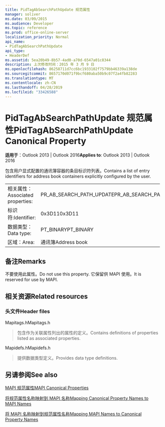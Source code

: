 ```yaml
---
title: PidTagAbSearchPathUpdate 规范属性
manager: soliver
ms.date: 03/09/2015
ms.audience: Developer
ms.topic: reference
ms.prod: office-online-server
localization_priority: Normal
api_name:
- PidTagAbSearchPathUpdate
api_type:
- HeaderDef
ms.assetid: 5ea20b49-8b57-4ad0-a70d-6547a01c8344
description: 上次修改时间：2015 年 3 月 9 日
ms.openlocfilehash: 86258711d7cc6bc1933102f7579bb46339a138de
ms.sourcegitcommit: 8657170d071f9bcf680aba50b9c07f2a4fb82283
ms.translationtype: MT
ms.contentlocale: zh-CN
ms.lasthandoff: 04/28/2019
ms.locfileid: "33426588"
---
```

# <a name="pidtagabsearchpathupdate-canonical-property"></a><span data-ttu-id="bb06d-103">PidTagAbSearchPathUpdate 规范属性</span><span class="sxs-lookup"><span data-stu-id="bb06d-103">PidTagAbSearchPathUpdate Canonical Property</span></span>

  
  
<span data-ttu-id="bb06d-104">**适用于**：Outlook 2013 | Outlook 2016</span><span class="sxs-lookup"><span data-stu-id="bb06d-104">**Applies to**: Outlook 2013 | Outlook 2016</span></span> 
  
<span data-ttu-id="bb06d-105">包含用户显式配置的通讯簿容器的条目标识符列表。</span><span class="sxs-lookup"><span data-stu-id="bb06d-105">Contains a list of entry identifiers for address book containers explicitly configured by the user.</span></span> 
  
|||
|:-----|:-----|
|<span data-ttu-id="bb06d-106">相关属性：</span><span class="sxs-lookup"><span data-stu-id="bb06d-106">Associated properties:</span></span>  <br/> |<span data-ttu-id="bb06d-107">PR_AB_SEARCH_PATH_UPDATE</span><span class="sxs-lookup"><span data-stu-id="bb06d-107">PR_AB_SEARCH_PATH_UPDATE</span></span>  <br/> |
|<span data-ttu-id="bb06d-108">标识符:</span><span class="sxs-lookup"><span data-stu-id="bb06d-108">Identifier:</span></span>  <br/> |<span data-ttu-id="bb06d-109">0x3D11</span><span class="sxs-lookup"><span data-stu-id="bb06d-109">0x3D11</span></span>  <br/> |
|<span data-ttu-id="bb06d-110">数据类型：</span><span class="sxs-lookup"><span data-stu-id="bb06d-110">Data type:</span></span>  <br/> |<span data-ttu-id="bb06d-111">PT_BINARY</span><span class="sxs-lookup"><span data-stu-id="bb06d-111">PT_BINARY</span></span>  <br/> |
|<span data-ttu-id="bb06d-112">区域：</span><span class="sxs-lookup"><span data-stu-id="bb06d-112">Area:</span></span>  <br/> |<span data-ttu-id="bb06d-113">通讯簿</span><span class="sxs-lookup"><span data-stu-id="bb06d-113">Address book</span></span>  <br/> |
   
## <a name="remarks"></a><span data-ttu-id="bb06d-114">备注</span><span class="sxs-lookup"><span data-stu-id="bb06d-114">Remarks</span></span>

<span data-ttu-id="bb06d-115">不要使用此属性。</span><span class="sxs-lookup"><span data-stu-id="bb06d-115">Do not use this property.</span></span> <span data-ttu-id="bb06d-116">它保留供 MAPI 使用。</span><span class="sxs-lookup"><span data-stu-id="bb06d-116">It is reserved for use by MAPI.</span></span>
  
## <a name="related-resources"></a><span data-ttu-id="bb06d-117">相关资源</span><span class="sxs-lookup"><span data-stu-id="bb06d-117">Related resources</span></span>

### <a name="header-files"></a><span data-ttu-id="bb06d-118">头文件</span><span class="sxs-lookup"><span data-stu-id="bb06d-118">Header files</span></span>

<span data-ttu-id="bb06d-119">Mapitags.h</span><span class="sxs-lookup"><span data-stu-id="bb06d-119">Mapitags.h</span></span>
  
> <span data-ttu-id="bb06d-120">包含作为关联属性列出的属性的定义。</span><span class="sxs-lookup"><span data-stu-id="bb06d-120">Contains definitions of properties listed as associated properties.</span></span>
    
<span data-ttu-id="bb06d-121">Mapidefs.h</span><span class="sxs-lookup"><span data-stu-id="bb06d-121">Mapidefs.h</span></span>
  
> <span data-ttu-id="bb06d-122">提供数据类型定义。</span><span class="sxs-lookup"><span data-stu-id="bb06d-122">Provides data type definitions.</span></span>
    
## <a name="see-also"></a><span data-ttu-id="bb06d-123">另请参阅</span><span class="sxs-lookup"><span data-stu-id="bb06d-123">See also</span></span>



[<span data-ttu-id="bb06d-124">MAPI 规范属性</span><span class="sxs-lookup"><span data-stu-id="bb06d-124">MAPI Canonical Properties</span></span>](mapi-canonical-properties.md)
  
[<span data-ttu-id="bb06d-125">将规范属性名称映射到 MAPI 名称</span><span class="sxs-lookup"><span data-stu-id="bb06d-125">Mapping Canonical Property Names to MAPI Names</span></span>](mapping-canonical-property-names-to-mapi-names.md)
  
[<span data-ttu-id="bb06d-126">将 MAPI 名称映射到规范属性名称</span><span class="sxs-lookup"><span data-stu-id="bb06d-126">Mapping MAPI Names to Canonical Property Names</span></span>](mapping-mapi-names-to-canonical-property-names.md)

